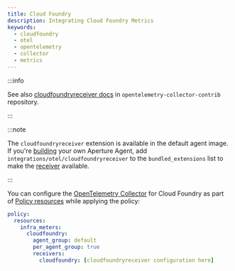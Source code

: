 ```yaml
---
title: Cloud Foundry
description: Integrating Cloud Foundry Metrics
keywords:
  - cloudfoundry
  - otel
  - opentelemetry
  - collector
  - metrics
---
```


:::info

See also [cloudfoundryreceiver docs][receiver] in
`opentelemetry-collector-contrib` repository.

:::

:::note

The `cloudfoundryreceiver` extension is available in the default agent image. If
you're [building][build] your own Aperture Agent, add
`integrations/otel/cloudfoundryreceiver` to the `bundled_extensions` list to
make the [receiver][receiver] available.

:::

You can configure the [OpenTelemetry Collector][opentelemetry-collector] for
Cloud Foundry as part of [Policy resources][policy-resources] while applying the
policy:

```yaml
policy:
  resources:
    infra_meters:
      cloudfoundry:
        agent_group: default
        per_agent_group: true
        receivers:
          cloudfoundry: [cloudfoundryreceiver configuration here]
```

[build]: /reference/aperturectl/build/agent/agent.md
[receiver]:
  https://github.com/open-telemetry/opentelemetry-collector-contrib/tree/main/receiver/cloudfoundryreceiver
[opentelemetry-collector]: /reference/configuration/spec.md#telemetry-collector
[policy-resources]: /reference/configuration/spec.md#resources
